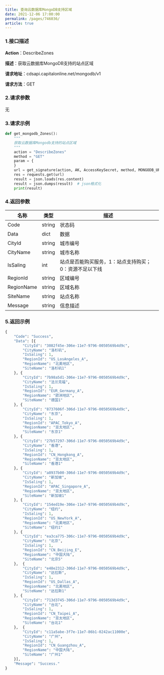 ```yaml
---
title: 查询云数据库MongoDB支持区域
date: 2021-12-06 17:00:00
permalink: /pages/746036/
article: true
---
```



### 1.接口描述

**Action**：DescribeZones

**描述**：获取云数据库MongoDB支持的站点区域

**请求地址**：cdsapi.capitalonline.net/mongodb/v1

**请求方法**：GET

### 2.请求参数

 无

### 3.请求示例

```python
def get_mongodb_Zones():
    """
    获取云数据库Mongodb支持的站点区域
    """
    action = "DescribeZones"
    method = "GET"
    param = {
    }
    url = get_signature(action, AK, AccessKeySecret, method, MONGODB_URL, param)
    res = requests.get(url)
    result = json.loads(res.content)
    result = json.dumps(result)  # json格式化
    print(result)
```

### 4.返回参数

| 名称       | 类型   | 描述                                                   |
| ---------- | ------ | ------------------------------------------------------ |
| Code       | string | 状态码                                                 |
| Data       | dict   | 数据                                                   |
| CityId     | string | 城市编号                                               |
| CityName   | string | 城市名称                                               |
| IsSaling   | int    | 站点是否能购买服务，1：站点支持购买；0：资源不足以下线 |
| RegionId   | string | 区域编号                                               |
| RegionName | string | 区域名称                                               |
| SiteName   | string | 站点名称                                               |
| Message    | string | 信息描述                                               |

### 5.返回示例

```python
{
    "Code": "Success",
    "Data": [{
        "CityId": "3082f45e-306e-11e7-9796-0050569b4d9c",
        "CityName": "洛杉矶",
        "IsSaling": 1,
        "RegionId": "US_LosAngeles_A",
        "RegionName": "北美地区",
        "SiteName": "洛杉矶1"
    }, {
        "CityId": "7b98a5d1-306e-11e7-9796-0050569b4d9c",
        "CityName": "法兰克福",
        "IsSaling": 1,
        "RegionId": "EUR_Germany_A",
        "RegionName": "欧洲地区",
        "SiteName": "德国1"
    }, {
        "CityId": "8737606f-306d-11e7-9796-0050569b4d9c",
        "CityName": "东京",
        "IsSaling": 1,
        "RegionId": "APAC_Tokyo_A",
        "RegionName": "亚太地区",
        "SiteName": "东京1"
    }, {
        "CityId": "27b57297-306d-11e7-9796-0050569b4d9c",
        "CityName": "香港",
        "IsSaling": 1,
        "RegionId": "CN_Hongkong_A",
        "RegionName": "亚太地区",
        "SiteName": "香港1"
    }, {
        "CityId": "a8937b00-306d-11e7-9796-0050569b4d9c",
        "CityName": "新加坡",
        "IsSaling": 1,
        "RegionId": "APAC_Singapore_A",
        "RegionName": "亚太地区",
        "SiteName": "新加坡1"
    }, {
        "CityId": "154ed19e-306e-11e7-9796-0050569b4d9c",
        "CityName": "纽约",
        "IsSaling": 1,
        "RegionId": "US_NewYork_A",
        "RegionName": "北美地区",
        "SiteName": "纽约1"
    }, {
        "CityId": "ea3ca775-306c-11e7-9796-0050569b4d9c",
        "CityName": "北京",
        "IsSaling": 1,
        "RegionId": "CN_Beijing_E",
        "RegionName": "中国大陆",
        "SiteName": "北京5"
    },  {
        "CityId": "e48e2312-306d-11e7-9796-0050569b4d9c",
        "CityName": "达拉斯",
        "IsSaling": 1,
        "RegionId": "US_Dallas_A",
        "RegionName": "北美地区",
        "SiteName": "达拉斯1"
    }, {
        "CityId": "713d3745-306d-11e7-9796-0050569b4d9c",
        "CityName": "台北",
        "IsSaling": 1,
        "RegionId": "CN_Taipei_A",
        "RegionName": "亚太地区",
        "SiteName": "台北1"
    },  {
        "CityId": "c11a5abe-3f7e-11e7-86b1-0242ac11000e",
        "CityName": "广州",
        "IsSaling": 1,
        "RegionId": "CN_Guangzhou_A",
        "RegionName": "中国大陆",
        "SiteName": "广州1"
    }],
    "Message": "Success."
}
```

